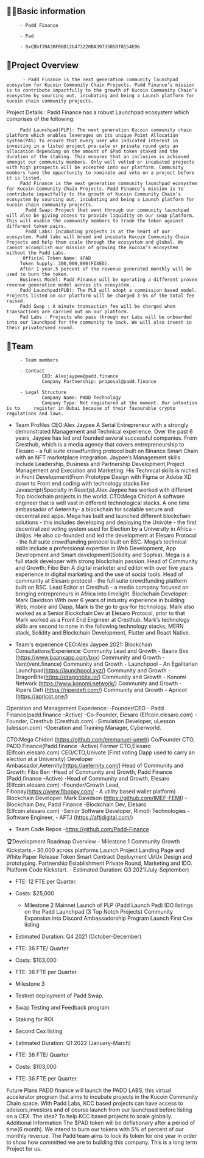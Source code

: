 ## 🧑‍💻Basic information

         - Padd Finance   

         - Pad     

         - 0xCBbf39A30F08D12b473220BA3973505Df0154E06

## 🎯Project Overview

          - Padd Finance is the next generation community launchpad ecosystem for Kucoin Community Chain Projects. Padd Finance’s mission is to contribute impactfully to the growth of Kucoin Community Chain’s ecosystem by sourcing out, incubating and being a Launch platform for kucoin chain community projects.

Project Details : Padd Finance has a robust Launchpad ecosystem which comprises of the following:
		  
		 Padd Launchpad(PLP): The next generation Kucoin community chain platform which enables leverages on its unique Point Allocation system(PAS) to ensure that every user who indicated interest in investing in a listed project pre-sale or private round gets an allocation depending on the amount of $Pad token staked and the duration of the staking. This ensures that an inclusion is achieved amongst our community members. Only well vetted or incubated projects with high prospects will be accepted into our platform. Community members have the opportunity to nominate and vote on a project before it is listed.
		 Padd Finance is the next generation community launchpad ecosystem for Kucoin Community Chain Projects. Padd Finance’s mission is to contribute impactfully to the growth of Kucoin Community Chain’s ecosystem by sourcing out, incubating and being a Launch platform for kucoin chain community projects.
		   Padd Swap: Project that went through our community launchpad will also be giving access to provide liquidity on our swap platform. This will enable the community members to trade the token against different token pairs.
		   Padd Labs: Incubating projects is at the heart of our ecosystem. Padd labs will breed and incubate Kucoin Community Chain Projects and help them scale through the ecosystem and global. We cannot accomplish our mission of growing the kucoin’s ecosystem without the Padd Labs.
		  Official Token Name: $PAD
		 Token Supply: 300,000,000(FIXED). 
		 After 1 year,5 percent of the revenue generated monthly will be used to burn the token.
		 Business Model: Padd Finance will be operating a different proven revenue generation model across its ecosystem..
		 Padd Launchpad(PLB): The PLB will adopt a commission based model. Projects listed on our platform will be charged 3-5% of the total fee raised.
		 Padd Swap : A minute transaction fee will be charged when transactions are carried out on our platform.
		 Pad Labs : Projects who pass through our Labs will be onboarded into our launchpad for the community to back. We will also invest in their private/seed round.



## 👥Team 

         - Team members

         - Contact
		 		 CEO: Alexjaypee@padd.finance
				 Company Partnership: proposal@padd.finance

         - Legal Structure
		 		 Company Name: PADD Technology
				 Company Type: Not registered at the moment. Our intention is to     register in Dubai because of their favourable crypto regulations and laws.


 - Team Profiles
CEO:Alex Jaypee
A Serial Entrepreneur with a strongly demonstrated Management and Technical experience. Over the past 6 years, Jaypee has led and founded several successful companies.
From Cresthub, which is a media agency that covers entrepreneurship to Elesaro - a full suite crowdfunding protocol built on Binance Smart Chain with an NFT marketplace integration. Jaypee’s Management skills include Leadership, Business and Partnership Development,Project Management and Execution and Marketing. His Technical skills is niched in Front Development(From Prototype Design with Figma or Adobe XD down to Front end coding with technology stacks like Javascript(Specialty in Reactjs).Alex Jaypee has worked with different Top blockchain projects in the world. 
CTO:Mega Chidori
A software engineer that is well vast in different technological stacks. A one time ambassador of Aeternity- a blockchain for scalable secure and decentralized apps. Mega has built and launched different blockchain solutions - this includes developing and deploying the Univote - the first decentralized voting system used for Election by a University in Africa - Unijos. He also co-founded and led the development at Elesaro Protocol - the full suite crowdfunding protocol built on BSC. Mega’s technical skills include a professional expertise in Web Development, App Development and Smart development(Solidity and Sophia). Mega is a full stack developer with strong blockchain passion.
Head of Community and Growth: Fibo Ben
A digital marketer and editor with over five years experience in digital marketing and the use of social tools. Head of community at Elesaro protocol - the full suite crowdfunding platform built on BSC. Lead Editor at Cresthub - a media company focused on bringing entrepreneurs in Africa into limelight.
Blockchain Developer: Mark Davidson
With over 6 years of industry experience in building Web, mobile and Dapp, Mark is the go to guy for technology. Mark also worked as a Senior Blockchain Dev at Elesaro Protocol, prior to that Mark worked as a Front End Engineer at Cresthub. Mark’s technology skills are second to none in the following technology stacks; MERN stack, Solidity and Blockchain Development, Flutter and React Native.

- Team's experience
CEO:Alex Jaypee
2021: 
Blockchain Consultations/Experience:
Community Lead and Growth -  Baanx Bxx (https://www.baanxapp.com/bxx)
Community and Growth - Vent(vent.finance)
Community and Growth - Launchpool - An Egalitarian Launchpad(https://launchpool.xyz/)
Community and Growth - DragonBite(https://dragonbite.io/)
Community and Growth - Konomi Network (https://www.konomi.network/)
Community and Growth - Ripers Defi (https://riperdefi.com/)
Community and Growth - Apricot (https://apricot.one/)

Operation and Management Experience:
-Founder/CEO - Padd Finance(padd.finance -Active)
-Co-Founder, Elesaro (Elfcoin.elesaro.com)
-Founder, Cresthub (Cresthub.com)
-Simulation Developer, uLesson (ulesson.com)
-Operation and Training Manager, Cyberworld.


CTO:Mega Chidori (https://github.com/emmanuel-umeh)
Co/Founder CTO, PADD Finance(Padd.finance -Active) 
Former CTO,Elesaro (Elfcoin.elesaro.com)
CEO/CTO,Univote (First  voting Dapp used to carry an election at a University)
Developer Ambassador,Aeternity(https://aeternity.com/)
Head of Community and Growth: Fibo Ben
-Head of Community and Growth, Padd Finance (Padd.finance -Active)
-Head of Community and Growth, Elesaro (Elfcoin.elesaro.com)
-Founder/Growth Lead, Fibopay(https://www.fibopay.com/ - A utility based wallet platform)
Blockchain Developer: Mark Davidson (https://github.com/IMEF-FEMI)
	-Blockchain Dev, Padd Finance 
	-Blockchain Dev, Elesaro (Elfcoin.elesaro.com)
-Senior Software Developer, Rimotli Technologies
-Software Engineer, - AFTJ (https://aftjdigital.com/)

- Team Code Repos
	-https://github.com/Padd-Finance

 
 
 
🏆Development Roadmap
Overview
    - Milestone 1
Community Growth Kickstarts.- 30,000 across platforms
Launch Project Landing Page and White Paper Release
Token Smart Contract Deployment
Ui/Ux Design and prototyping.
Partnership Establishment
Private Round, Marketing and IDO.
Platform Code Kickstart.
         - Estimated Duration: Q3 2021(July-September)
- FTE: 12 FTE per Quarter. 
- Costs: $25,000
    - Milestone 2
Mainnet Launch of PLP (Padd Launch Pad)
IDO listings on the Padd Launchpad (3 Top Notch Projects)
Community Expansion into Discord
Ambassadorship Program Launch
First Cex listing 
- Estimated Duration: Q4 2021 (October-December)
- FTE: 36 FTE/ Quarter 
- Costs: $103,000
- FTE: 36 FTE per Quarter. 

 
- Milestone 3
- Testnet deployment of Padd Swap.
- Swap Testing and Feedback program.
- Staking for ROI.
- Second Cex listing

- Estimated Duration: Q1 2022 (January-March)
- FTE: 36 FTE/ Quarter 
- Costs: $103,000
- FTE: 36 FTE per Quarter. 

Future Plans
PADD finance will launch the PADD LABS, this virtual accelerator program that aims to incubate projects in the Kucoin Community Chain space.
With Padd Labs, KCC based projects can have access to advisors,investors and of course launch from our launchpad before listing on a CEX. The idea? To help KCC based projects to scale globally.
Additional Information
The $PAD token will be deflationary after a period of time(6 month). We intend to burn our tokens with 5% of percent of our monthly revenue.
The Padd team aims to lock its token for one year in order to show how committed we are to building this company. This is a long term Project for us.
 




